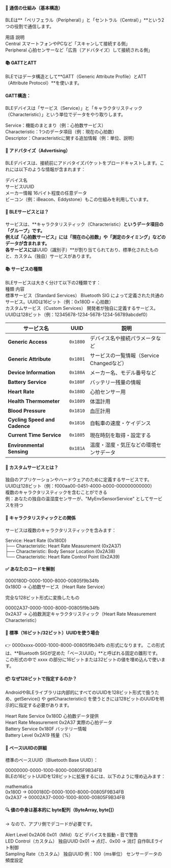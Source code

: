 #### 🔁 通信の仕組み（基本構造）  
BLEは**「ペリフェラル（Peripheral）」と「セントラル（Central）」**という2つの役割で通信します。  

用語	説明  
Central	スマートフォンやPCなど「スキャンして接続する側」  
Peripheral	心拍センサーなど「広告（アドバタイズ）して接続される側」

#### 📚 GATTとATT  
BLEではデータ構造として**GATT（Generic Attribute Profile）とATT（Attribute Protocol）**を使います。  

#### GATT構造：  
BLEデバイスは「サービス（Service）」と「キャラクタリスティック（Characteristic）」という単位でデータをやり取りします。  

Service：機能のまとまり（例：心拍数サービス）  
Characteristic：1つのデータ項目（例：現在の心拍数）  
Descriptor：Characteristicに関する追加情報（例：単位、説明）  



#### 📡 アドバタイズ（Advertising）  
BLEデバイスは、接続前にアドバタイズパケットをブロードキャストします。これには以下のような情報が含まれます：  

デバイス名  
サービスUUID  
メーカー情報
16バイト程度の任意データ  
ビーコン（例：iBeacon、Eddystone）もこの仕組みを利用しています。  


#### 🔧 BLEサービスとは？  
サービスは、**キャラクタリスティック（Characteristic）**というデータ項目の「グループ」です。  
例えば「心拍数サービス」には「現在の心拍数」や「測定のタイミング」などのデータが含まれます。  
各サービスには**UUID（識別子）**が割り当てられており、標準化されたものと、カスタム（独自）サービスがあります。  

#### 📚 サービスの種類  
BLEサービスは大きく分けて以下の2種類です：  
種類	内容  
標準サービス（Standard Services）	Bluetooth SIG によって定義された共通のサービス。UUIDは16ビット（例：0x180D = 心拍数）  
カスタムサービス（Custom Services）	開発者が独自に定義するサービス。UUIDは128ビット（例：12345678-1234-5678-1234-56789abcdef0）  

| サービス名                         | UUID     | 説明                           |   
| ----------------------------- | -------- | ---------------------------- |  
| **Generic Access**            | `0x1800` | デバイス名や接続パラメータなど              |  
| **Generic Attribute**         | `0x1801` | サービスの一覧情報（Service Changedなど） |  
| **Device Information**        | `0x180A` | メーカー名、モデル番号など                |   
| **Battery Service**           | `0x180F` | バッテリー残量の情報                   |  
| **Heart Rate**                | `0x180D` | 心拍センサー用                      |  
| **Health Thermometer**        | `0x1809` | 体温計用                         |  
| **Blood Pressure**            | `0x1810` | 血圧計用                         |  
| **Cycling Speed and Cadence** | `0x1816` | 自転車の速度・ケイデンス                 |  
| **Current Time Service**      | `0x1805` | 現在時刻を取得・設定する                 |  
| **Environmental Sensing**     | `0x181A` | 温度・湿度・気圧などの環境センサデータ          |  

#### 🧪 カスタムサービスとは？  
独自のアプリケーションやハードウェアのために定義するサービスです。  
UUIDは128ビット（例：f000aa00-0451-4000-b000-000000000000）  
複数のキャラクタリスティックを含むことができる  
例：あなたの独自の温湿度センサーが、"MyEnvSensorService" としてサービスを持つ  

#### 📄 キャラクタリスティックとの関係  
サービスは複数のキャラクタリスティックを含みます：  
 
Service: Heart Rate (0x180D)      
├── Characteristic: Heart Rate Measurement (0x2A37)  
├── Characteristic: Body Sensor Location (0x2A38)  
└── Characteristic: Heart Rate Control Point (0x2A39)  


#### ✅ あなたのコードを解剖  
0000180D-0000-1000-8000-00805f9b34fb  
0x180D → 心拍数サービス（Heart Rate Service）  

完全な128ビット形式に変換したもの  

00002A37-0000-1000-8000-00805f9b34fb  
0x2A37 → 心拍数測定キャラクタリスティック（Heart Rate Measurement Characteristic）  

#### 🔹 標準（16ビット/32ビット）UUIDを使う場合
👉 0000xxxx-0000-1000-8000-00805f9b34fb の形式になります。
この形式は、**Bluetooth SIGが定めた「ベースUUID」**と呼ばれる固定の雛形です。
この形式の中で xxxx の部分に16ビットまたは32ビットの値を埋め込んで使います。

#### 📦 なぜ128ビットで指定するのか？  
AndroidやBLEライブラリは内部的にすべてのUUIDを128ビット形式で扱うため、getService() や getCharacteristic() を使うときには128ビットのUUIDを明示的に指定する必要があります。  

Heart Rate Service	0x180D	心拍数データ提供  
Heart Rate Measurement	0x2A37	実際の心拍データ  
Battery Service	0x180F	バッテリー情報  
Battery Level	0x2A19	残量（%）  
 
#### 📌 ベースUUIDの詳細  
標準のベースUUID（Bluetooth Base UUID）：  

00000000-0000-1000-8000-00805F9B34FB  
BLEの16ビットUUIDを128ビットに拡張するには、以下のように埋め込みます：  

mathematica  
0x180D → 0000180D-0000-1000-8000-00805F9B34FB  
0x2A37 → 00002A37-0000-1000-8000-00805F9B34FB  


#### 🔍 値の中身は基本的に byte配列（ByteArray, byte[]）  
→ なので、アプリ側でデコードが必要です。  

Alert Level	0x2A06	0x01（Mild）など	デバイスを振動・音で警告   
LED Control（カスタム）	独自UUID	0x01 → 点灯、0x00 → 消灯	自作BLEライト制御  
Sampling Rate（カスタム）	独自UUID	例：100（ms単位）	センサーデータの頻度設定  

